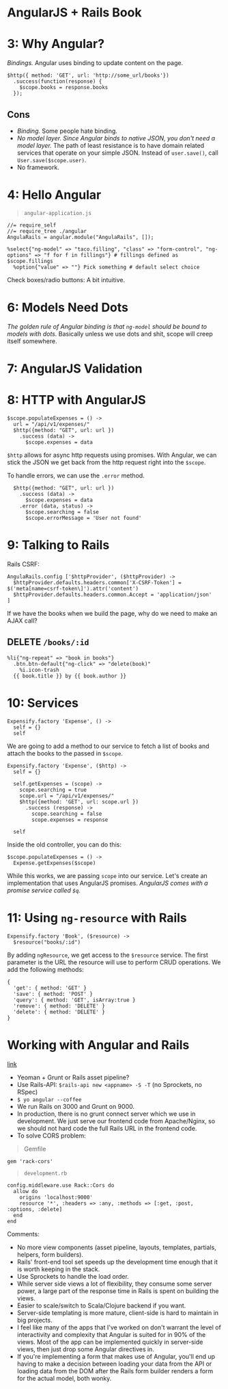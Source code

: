 # AngularJS + Rails Book

# 3: Why Angular?

*Bindings.* Angular uses binding to update content on the page.

    $http({ method: 'GET', url: 'http://some_url/books'})
      .success(function(response) {
        $scope.books = response.books
      });

## Cons

- *Binding.* Some people hate binding.
- *No model layer. Since Angular binds to native JSON, you don't need a model layer.* The path of least resistance is to have domain related services that operate on your simple JSON. Instead of `user.save()`, call `User.save($scope.user)`.
- No framework.

# 4: Hello Angular

> `angular-application.js`

    //= require_self
    //= require_tree ./angular
    AngulaRails = angular.module("AngulaRails", []);

    %select{"ng-model" => "taco.filling", "class" => "form-control", "ng-options" => "f for f in fillings"} # fillings defined as $scope.fillings
      %option{"value" => ""} Pick something # default select choice

Check boxes/radio buttons: A bit intuitive.

# 6: Models Need Dots

*The golden rule of Angular binding is that `ng-model` should be bound to models with dots.* Basically unless we use dots and shit, scope will creep itself somewhere.

# 7: AngularJS Validation

# 8: HTTP with AngularJS

    $scope.populateExpenses = () ->
      url = "/api/v1/expenses/"
      $http({method: "GET", url: url })
        .success (data) ->
          $scope.expenses = data

`$http` allows for async http requests using promises. With Angular, we can stick the JSON we get back from the http request right into the `$scope`.

To handle errors, we can use the `.error` method.

      $http({method: "GET", url: url })
        .success (data) ->
          $scope.expenses = data
        .error (data, status) ->
          $scope.searching = false
          $scope.errorMessage = 'User not found'

# 9: Talking to Rails

Rails CSRF:

    AngulaRails.config ['$httpProvider', ($httpProvider) ->
      $httpProvider.defaults.headers.common['X-CSRF-Token'] = $('meta[name=csrf-token\]').attr('content')
      $httpProvider.defaults.headers.common.Accept = 'application/json'
    ]

If we have the books when we build the page, why do we need to make an AJAX call?

[TODO]: NO_AJAX_CALL_ON_CREATE.

## DELETE `/books/:id`

    %li{"ng-repeat" => "book in books"}
      .btn.btn-default{"ng-click" => "delete(book)"
        %i.icon-trash
      {{ book.title }} by {{ book.author }}

# 10: Services

    Expensify.factory 'Expense', () ->
      self = {}
      self

We are going to add a method to our service to fetch a list of books and attach the books to the passed in `$scope`.

    Expensify.factory 'Expense', ($http) ->
      self = {}

      self.getExpenses = (scope) ->
        scope.searching = true
        scope.url = "/api/v1/expenses/"
        $http({method: 'GET', url: scope.url })
          .success (response) ->
            scope.searching = false
            scope.expenses = response

      self

Inside the old controller, you can do this:

    $scope.populateExpenses = () ->
      Expense.getExpenses($scope)

While this works, we are passing `scope` into our service. Let's create an implementation that uses AngularJS promises. *AngularJS comes with a promise service called `$q`.*

# 11: Using `ng-resource` with Rails

    Expensify.factory 'Book', ($resource) ->
      $resource("books/:id")

By adding `ngResource`, we get access to the `$resource` service. The first parameter is the URL the resource will use to perform CRUD operations. We add the following methods:

    {
      'get': { method: 'GET' }
      'save': { method: 'POST' }
      'query': { method: 'GET', isArray:true }
      'remove': { method: 'DELETE' }
      'delete': { method: 'DELETE' }
    }

# Working with Angular and Rails
[link](http://rockyj.in/2013/10/24/angular_rails.html)

- Yeoman + Grunt or Rails asset pipeline?
- Use Rails-API: `$rails-api new <appname> -S -T` (no Sprockets, no RSpec)
- `$ yo angular --coffee`
- We run Rails on 3000 and Grunt on 9000.
- In production, there is no grunt connect server which we use in development. We just serve our frontend code from Apache/Nginx, so we should not hard code the full Rails URL in the frontend code.
- To solve CORS problem:

> Gemfile

    gem 'rack-cors'

> `development.rb`

    config.middleware.use Rack::Cors do
      allow do
        origins 'localhost:9000'
        resource '*', :headers => :any, :methods => [:get, :post, :options, :delete]
      end
    end

Comments:

- No more view components (asset pipeline, layouts, templates, partials, helpers, form builders).
- Rails' front-end tool set speeds up the development time enough that it is worth keeping in the stack.
- Use Sprockets to handle the load order.
- While server side views a lot of flexibility, they consume some server power, a large part of the response time in Rails is spent on building the views.
- Easier to scale/switch to Scala/Clojure backend if you want.
- Server-side templating is more mature, client-side is hard to maintain in big projects.
- I feel like many of the apps that I've worked on don't warrant the level of interactivity and complexity that Angular is suited for in 90% of the views. Most of the app can be implemented quickly in server-side views, then just drop some Angular directives in.
- If you're implementing a form that makes use of Angular, you'll end up having to make a decision between loading your data from the API or loading data from the DOM after the Rails form builder renders a form for the actual model, both wonky.

